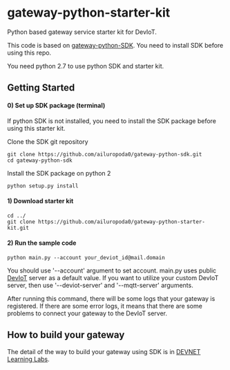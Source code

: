 # gateway-python-starter-kit

Python based gateway service starter kit for DevIoT.

This code is based on [gateway-python-SDK](https://wwwin-github.cisco.com/DevIoT/gateway-python-sdk). You need to install SDK before using this repo.

You need python 2.7 to use python SDK and starter kit.

## Getting Started
#### 0) Set up SDK package (terminal)
If python SDK is not installed, you need to install the SDK package before using this starter kit.

Clone the SDK git repository
```
git clone https://github.com/ailuropoda0/gateway-python-sdk.git
cd gateway-python-sdk
```
Install the SDK package on python 2 
```
python setup.py install
```
#### 1) Download starter kit
```
cd ../
git clone https://github.com/ailuropoda0/gateway-python-starter-kit.git
```
#### 2) Run the sample code
```
python main.py --account your_deviot_id@mail.domain
```
You should use '--account' argument to set account. main.py uses public [DevIoT](https://deviot.cisco.com) server as a default value. If you want to utilize your custom DevIoT server, then use '--deviot-server' and '--mqtt-server' arguments.

After running this command, there will be some logs that your gateway is registered. If there are some error logs, it means that there are some problems to connect your gateway to the DevIoT server.

## How to build your gateway
The detail of the way to build your gateway using SDK is in [DEVNET Learning Labs](https://developer.cisco.com/learning/labs?keywords=deviot).
